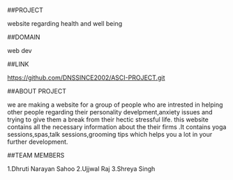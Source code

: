 ##PROJECT

website regarding health and well being

##DOMAIN

web dev

##LINK

https://github.com/DNSSINCE2002/ASCI-PROJECT.git

##ABOUT PROJECT

we are making a website for a group of people who are intrested in helping other people regarding their personality develpment,anxiety issues and trying to give them a break from their hectic stressful life. this website contains all the necessary information about the their firms .It contains yoga sessions,spas,talk sessions,grooming tips which helps you a lot in your further development.

##TEAM MEMBERS

1.Dhruti Narayan Sahoo
2.Ujjwal Raj
3.Shreya Singh

